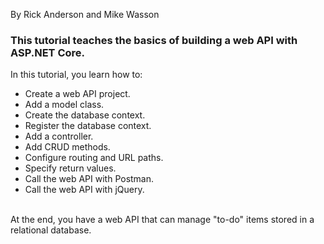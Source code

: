 By Rick Anderson and Mike Wasson

<h3>This tutorial teaches the basics of building a web API with ASP.NET Core.</h3>

In this tutorial, you learn how to:
<ul>
<li>Create a web API project.</li>
<li>Add a model class.</li>
<li>Create the database context.</li>
<li>Register the database context.</li>
<li>Add a controller.</li>
<li>Add CRUD methods.</li>
<li>Configure routing and URL paths.</li>
<li>Specify return values.</li>
<li>Call the web API with Postman.</li>
<li>Call the web API with jQuery.</li>
</ul><br>
At the end, you have a web API that can manage "to-do" items stored in a relational database.
